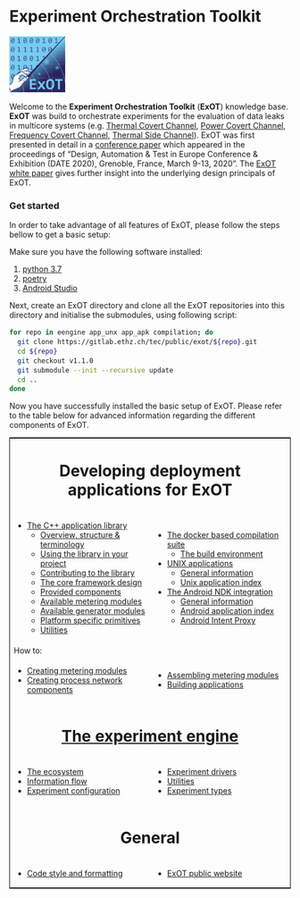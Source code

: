 # Experiment Orchestration Toolkit 
<img src="./uploads/figures/exot_logo.png" alt="ExOT Logo" width="100"/>

Welcome to the __Experiment Orchestration Toolkit__ (__ExOT__) knowledge base.
__ExOT__ was build to orchestrate experiments for the evaluation of data leaks in multicore systems (e.g. 
[Thermal Covert Channel](http://doi.acm.org/10.1145/2901318.2901322), 
[Power Covert Channel](https://doi.org/10.1145/3167132.3167301), 
[Frequency Covert Channel](https://doi.org/10.1109/TCAD.2018.2857038),
[Thermal Side Channel](#)). 
ExOT was first presented in detail in a [conference paper](https://doi.org/10.3929/ethz-b-000377986) which appeared in the proceedings of “Design, Automation & Test in Europe Conference & Exhibition (DATE 2020), Grenoble, France, March 9-13, 2020”.
The [ExOT white paper](http://pub.tik.ee.ethz.ch/people/miedlp/2020-05-22_ExOT_Whitepaper.pdf) gives further insight into the underlying design principals of ExOT.



### Get started
In order to take advantage of all features of ExOT, please follow the steps bellow to get a basic setup:

Make sure you have the following software installed:
1. [python 3.7](https://www.python.org/)
1. [poetry](https://python-poetry.org/)
1. [Android Studio](https://developer.android.com/studio/index.html)

Next, create an ExOT directory and clone all the ExOT repositories into this directory and initialise the submodules, using following script:

```bash
for repo in eengine app_unx app_apk compilation; do
  git clone https://gitlab.ethz.ch/tec/public/exot/${repo}.git
  cd ${repo}
  git checkout v1.1.0
  git submodule --init --recursive update
  cd ..
done
```

Now you have successfully installed the basic setup of ExOT.
Please refer to the table below for advanced information regarding the different components of ExOT.

<table style="border:1px solid black;margin-left:auto;margin-right:auto;width:100%;float:center">
<!-- ############################### Application development ############################### -->
<tr><td colspan="2" align="center"><h1 id="applications">Developing deployment applications for ExOT</h1></td></tr>
<tr>
<td width=50%><ul>
 <li><a href="https://gitlab.ethz.ch/tec/public/exot/app_lib">The C++ application library</a>
 <ul>
  <li><a href="app_lib/overview">Overview, structure & terminology</a></li>
  <li><a href="app_lib/library-usage">Using the library in your project</a></li>
  <li><a href="app_lib/contributing">Contributing to the library</a></li>
  <li><a href="app_lib/core-framework">The core framework design</a></li>
  <li><a href="app_lib/components">Provided components</a></li>
  <li><a href="app_lib/meter-modules">Available metering modules</a></li>
  <li><a href="app_lib/generator-modules">Available generator modules</a></li>
  <li><a href="app_lib/platform-specific-primitives">Platform specific primitives</a></li>
  <li><a href="app_lib/utilities">Utilities</a></li>
 </ul>
</ul></td>
<td width=50%><ul>
 <li><a href="https://gitlab.ethz.ch/tec/public/exot/compilation">The docker based compilation suite</a>
 <ul>
  <li><a href="compilation/environment">The build environment</a></li>
 </ul>
 <li><a href="https://gitlab.ethz.ch/tec/public/exot/app_unx">UNIX applications</a>
 <ul>
  <li><a href="app_unx/general">General information</a></li>
  <li><a href="app_unx/index">Unix application index</a></li>
 </ul>
 <li><a href="https://gitlab.ethz.ch/tec/public/exot/app_apk">The Android NDK integration</a>
 <ul>
  <li><a href="app_apk/general">General information</a></li>
  <li><a href="app_apk/index">Android application index</a></li>
  <li><a href="app_apk/intent-proxy">Android Intent Proxy</a></li>
 </ul>
</ul></td>
</tr>
<tr><td colspan="2">How to:</h1></td></tr>
<tr>
<td><ul>
  <li><a href="how_tos/creating-metering-modules">Creating metering modules</a></li>
  <li><a href="how_tos/creating-process-network-components">Creating process network components</a></li>
</ul></td>
<td><ul>
  <li><a href="how_tos/assembling-metering-modules">Assembling metering modules</a></li>
  <li><a href="how_tos/building-applications">Building applications</a></li>
</ul></td>
</tr>
<!-- ###############################    Experiment Engine    ############################### -->
<tr><td colspan="2", align="center"><h1 id="eengine"><a href="https://gitlab.ethz.ch/tec/public/exot/eengine">The experiment engine</a></h1></td></tr>
<td><ul>
 <li><a href="eengine/overview">The ecosystem</a></li>
 <li><a href="eengine/information-flow">Information flow</a></li>
 <li><a href="eengine/experiment-configuration">Experiment configuration</a></li>
</ul></td>
<td><ul>
 <li><a href="eengine/experiment-drivers">Experiment drivers</a></li>
 <li><a href="eengine/utilities">Utilities</a></li>
 <li><a href="eengine/utilities">Experiment types</a></li>
</ul></td>
</tr>
<!-- ###############################    General     ############################### -->
<tr><td colspan="2", align="center"><h1 id="theory">General</h1></td></tr>
<tr>
<td><ul>
 <li><a href="general/code-style">Code style and formatting</a></li>
</ul></td>
<td><ul>
 <li><a href="https://www.exot.ethz.ch">ExOT public website</a></li>
</ul></td>
</tr>
</table>

